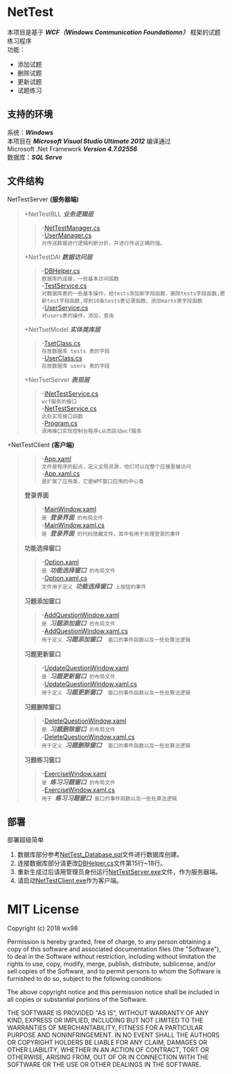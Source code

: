 # NetTest
本项目是基于 ___WCF（Windows Communication Foundatiomn）___ 框架的试题练习程序   
功能：   
* 添加试题
* 删除试题
* 更新试题
* 试题练习
## 支持的环境
系统：___Windows___   
本项目在  ___Microsoft Visual Studio Ultimate 2012___  编译通过   
Microsoft .Net Framework ___Version 4.7.02556___    
数据库：___SQL Serve___

## 文件结构
NetTestServer __(服务器端)__    
>
>+NetTestBLL ___业务逻辑层___   
>>-[NetTestManager.cs](/NetTestServer/NetTestBLL/TestManager.cs)   
>>-[UserManager.cs](/NetTestServer/NetTestBLL/UserManager.cs)   
>>`对传送数据进行逻辑判断分折，并进行传送正确的值。`   
>
>+NetTestDAl ___数据访问层___   
>>-[DBHelper.cs](/NetTestServer/NetTestDAL/DBHelper.cs)   
>>`数据库的连接，一些基本访问函数`   
>>-[TestService.cs](/NetTestServer/NetTestDAL/TestService.cs)    
>>`对数据库表的一些基本操作，给tests添加新字段函数，删除tests字段函数,更新test字段函数,得到10条tests表记录函数，添加marks表字段函数`    
>>-[UserService.cs](/NetTestServer/NetTestDAL/UserService.cs)     
>>`对users表的操作，添加，查询`   
>
>+NetTsetModel ___实体类库层___   
>>-[TsetClass.cs](/NetTestServer/NetTestModel/TestClass.cs)   
>>`存放数据库 tests 表的字段`   
>>-[UserClass.cs](/NetTestServer/NetTestModel/UserClass.cs)   
>>`存放数据库 users 表的字段`  
>
>+NerTsetServer ___表现层___   
>>-[INetTestService.cs](/NetTestServer/NetTestServer/INetTestService.cs)   
>>`wcf服务的接口`   
>>-[NetTestService.cs](/NetTestServer/NetTestServer/NetTestService.cs)    
>>`此处实现接口函数`   
>>-[Program.cs](/NetTestServer/NetTestServer/Program.cs)    
>>`调用接口实现控制台程序c从而启动wcf服务`   

+NetTestClient __(客户端)__     
>
>>-[App.xaml](/NetTestClient/NetTestClient/App.xaml)    
>>`文件是程序的起点，定义全局资源，他们可以在整个应援里被访问 `  
>>-[App.xaml.cs](/NetTestClient/NetTestClient/App.xaml.cs)    
>>`是扩展了应用类，它是WPF窗口应用的中心类`   
>
>__登录界面__
>>-[MainWindow.xaml](/NetTestClient/NetTestClient/MainWindow.xaml)   
>>`是 `___登录界面___` 的布局文件`   
>>-[MainWindow.xaml.cs](/NetTestClient/NetTestClient/MainWindow.xaml.cs)   
>>`是 `___登录界面___` 的代码隐藏文件。其中有用于处理登录的事件`    
>
>__功能选择窗口__
>>-[Option.xaml](/NetTestClient/NetTestClient/Option.xaml)    
>>`是 `___功能选择窗口___` 的布局文件`   
>>-[Option.xaml.cs](/NetTestClient/NetTestClient/Option.xaml.cs)   
>>`文件用于定义 `___功能选择窗口___` 上按钮的事件`   
>
>__习题添加窗口__
>>-[AddQuestionWindow.xaml](/NetTestClient/NetTestClient/AddQuestionWindow.xaml)   
>>`是 `___习题添加窗口___` 的布局文件`    
>>-[AddQuestionWindow.xaml.cs](/NetTestClient/NetTestClient/AddQuestionWindow.xaml.cs)   
>>`用于定义 `___习题添加窗口___`  窗口的事件函数以及一些处算法逻辑`   
>
>__习题更新窗口__
>>-[UpdateQuestionWindow.xaml](/NetTestClient/NetTestClient/UpdateQuestionWindow.xaml)   
>>`是 `___习题更新窗口___` 的布局文件`     
>>-[UpdateQuestionWindow.xaml.cs](/NetTestClient/NetTestClient/UpdateQuestionWindow.xaml.cs)   
>>`用于定义 `___习题更新窗口___`  窗口的事件函数以及一些处算法逻辑`   
>
>__习题删除窗口__   
>>-[DeleteQuestionWindow.xaml](/NetTestClient/NetTestClient/DeleteQuestionWindow.xaml)   
>>`是 `___习题删除窗口___` 的布局文件`   
>>-[DeleteQuestionWindow.xaml.cs](/NetTestClient/NetTestClient/DeleteQuestionWindow.xaml.cs)   
>>`用于定义 `___习题删除窗口___`  窗口的事件函数以及一些处算法逻辑`   
>    
>__习题练习窗口__   
>>-[ExerciseWindow.xaml](/NetTestClient/NetTestClient/ExerciseWindow.xaml)   
>>`是 `___练习习题窗口___` 的布局文件`  
>>-[ExerciseWindow.xaml.cs](/NetTestClient/NetTestClient/ExerciseWindow.xaml.cs)   
>>`用于 `___练习习题窗口___` 窗口的事件函数以及一些处算法逻辑`

## 部署
部署超级简单   
 1. 数据库部分参考[NetTest_Database.sql](NetTestServer/NetTest_Database.sql)文件进行数据库创建。    
 2. 连接数据库部分请更改[DBHelper.cs](/NetTestServer/NetTestDAL/DBHelper.cs)文件第15行~18行。      
 3. 重新生成过后请用管理员身份运行[NetTestServer.exe](/NetTestServer/NetTestServer/bin/Debug/NetTestServer.exe)文件，作为服务器端。     
 4. 请启动[NetTestClient.exe](/NetTestClient/NetTestClient/bin/Debug/NetTestClient.exe)作为客户端。  

MIT License
======
Copyright (c) 2018 wx98

Permission is hereby granted, free of charge, to any person obtaining a copy
of this software and associated documentation files (the "Software"), to deal
in the Software without restriction, including without limitation the rights
to use, copy, modify, merge, publish, distribute, sublicense, and/or sell
copies of the Software, and to permit persons to whom the Software is
furnished to do so, subject to the following conditions:

The above copyright notice and this permission notice shall be included in all
copies or substantial portions of the Software.

THE SOFTWARE IS PROVIDED "AS IS", WITHOUT WARRANTY OF ANY KIND, EXPRESS OR
IMPLIED, INCLUDING BUT NOT LIMITED TO THE WARRANTIES OF MERCHANTABILITY,
FITNESS FOR A PARTICULAR PURPOSE AND NONINFRINGEMENT. IN NO EVENT SHALL THE
AUTHORS OR COPYRIGHT HOLDERS BE LIABLE FOR ANY CLAIM, DAMAGES OR OTHER
LIABILITY, WHETHER IN AN ACTION OF CONTRACT, TORT OR OTHERWISE, ARISING FROM,
OUT OF OR IN CONNECTION WITH THE SOFTWARE OR THE USE OR OTHER DEALINGS IN THE
SOFTWARE.
